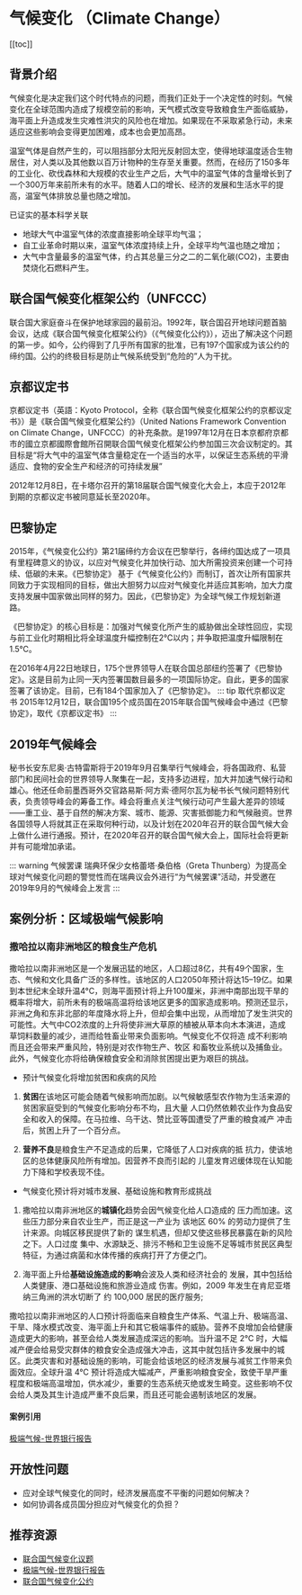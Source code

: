 # 气候变化 （Climate Change）
[[toc]]

## 背景介绍
气候变化是决定我们这个时代特点的问题，而我们正处于一个决定性的时刻。气候变化在全球范围内造成了规模空前的影响，天气模式改变导致粮食生产面临威胁，海平面上升造成发生灾难性洪灾的风险也在增加。如果现在不采取紧急行动，未来适应这些影响会变得更加困难，成本也会更加高昂。

温室气体是自然产生的，可以阻挡部分太阳光反射回太空，使得地球温度适合生物居住，对人类以及其他数以百万计物种的生存至关重要。然而，在经历了150多年的工业化、砍伐森林和大规模的农业生产之后，大气中的温室气体的含量增长到了一个300万年来前所未有的水平。随着人口的增长、经济的发展和生活水平的提高，温室气体排放总量也随之增加。

已证实的基本科学关联
- 地球大气中温室气体的浓度直接影响全球平均气温；
- 自工业革命时期以来，温室气体浓度持续上升，全球平均气温也随之增加；
- 大气中含量最多的温室气体，约占其总量三分之二的二氧化碳(CO2)，主要由焚烧化石燃料产生。

## 联合国气候变化框架公约（UNFCCC）
联合国大家庭奋斗在保护地球家园的最前沿。1992年，联合国召开地球问题首脑会议，达成《联合国气候变化框架公约》（《气候变化公约》），迈出了解决这个问题的第一步。如今，公约得到了几乎所有国家的批准，已有197个国家成为该公约的缔约国。公约的终极目标是防止气候系统受到“危险的”人为干扰。 

## 京都议定书
京都议定书（英語：Kyoto Protocol，全称《联合国气候变化框架公约的京都议定书》）是《联合国气候变化框架公约》（United Nations Framework Convention on Climate Change，UNFCCC）的补充条款。是1997年12月在日本京都府京都市的國立京都國際會館所召開联合国气候变化框架公约参加国三次会议制定的。其目标是“将大气中的温室气体含量稳定在一个适当的水平，以保证生态系统的平滑适应、食物的安全生产和经济的可持续发展”

2012年12月8日，在卡塔尔召开的第18届联合国气候变化大会上，本应于2012年到期的京都议定书被同意延长至2020年。

## 巴黎协定
2015年，《气候变化公约》第21届缔约方会议在巴黎举行，各缔约国达成了一项具有里程碑意义的协议，以应对气候变化并加快行动、加大所需投资来创建一个可持续、低碳的未来。《巴黎协定》 基于《气候变化公约》而制订，首次让所有国家共同致力于实现相同的目标，做出大胆努力以应对气候变化并适应其影响，加大力度支持发展中国家做出同样的努力。因此，《巴黎协定》为全球气候工作规划新道路。  

《巴黎协定》的核心目标是：加强对气候变化所产生的威胁做出全球性回应，实现与前工业化时期相比将全球温度升幅控制在2℃以内；并争取把温度升幅限制在1.5℃。

在2016年4月22日地球日，175个世界领导人在联合国总部纽约签署了《巴黎协定》。这是目前为止同一天内签署国数目最多的一项国际协定。自此，更多的国家签署了该协定。目前，已有184个国家加入了《巴黎协定》。
::: tip 取代京都议定书
2015年12月12日，联合国195个成员国在2015年联合国气候峰会中通过《巴黎协定》，取代《京都议定书》
:::
## 2019年气候峰会
秘书长安东尼奥·古特雷斯将于2019年9月召集举行气候峰会，将各国政府、私营部门和民间社会的世界领导人聚集在一起，支持多边进程，加大并加速气候行动和雄心。他还任命前墨西哥外交官路易斯·阿方索·德阿尔瓦为秘书长气候问题特别代表，负责领导峰会的筹备工作。峰会将重点关注气候行动可产生最大差异的领域——重工业、基于自然的解决方案、城市、能源、灾害抵御能力和气候融资。世界各国领导人将就其正在采取何种行动，以及计划在2020年召开的联合国气候大会上做什么进行通报。预计，在2020年召开的联合国气候大会上，国际社会将更新并有可能增加承诺。

::: warning 气候罢课
瑞典环保少女格蕾塔·桑伯格（Greta Thunberg）为提高全球对气候变化问题的警觉性而在瑞典议会外进行“为气候罢课”活动，并受邀在2019年9月的气候峰会上发言
:::
## 案例分析：区域极端气候影响
### 撒哈拉以南非洲地区的粮食生产危机
撒哈拉以南非洲地区是一个发展迅猛的地区，人口超过8亿，共有49个国家，生态、气候和文化具备广泛的多样性。该地区的人口2050年预计将达15–19亿。如果到本世纪末全球升温4°C，则海平面预计将上升100厘米，非洲中南部出现干旱的概率将增大，前所未有的极端高温将给该地区更多的国家造成影响。预测还显示，非洲之角和东非北部的年度降水将上升，但却会集中出现，从而增加了发生洪灾的可能性。大气中CO2浓度的上升将使非洲大草原的植被从草本向木本演进，造成草饲料数量的减少，进而给牲畜业带来负面影响。气候变化不仅将造 成不利影响而且还会带来严重风险，特别是对农作物生产、牧区 和畜牧业系统以及捕鱼业。此外，气候变化亦将给确保粮食安全和消除贫困提出更为艰巨的挑战。

- 预计气候变化将增加贫困和疾病的风险

1. **贫困**在该地区可能会随着气候影响而加剧。以气候敏感型农作物为生活来源的贫困家庭受到的气候变化影响分布不均，且大量 人口仍然依赖农业作为食品安全和收入的保障。在马拉维、乌干达、赞比亚等国遭受了严重的粮食减产 冲击后，贫困上升了一个百分点。

2. **营养不良**是粮食生产不足造成的后果，它降低了人口对疾病的抵 抗力，使该地区的总体健康风险所有增加。因营养不良而引起的 儿童发育迟缓体现在认知能力下降和学校表现不佳。

- 气候变化预计将对城市发展、基础设施和教育形成挑战

1. 撒哈拉以南非洲地区的**城镇化**趋势会因气候变化给人口造成的 压力而加速。这些压力部分来自农业生产，而正是这一产业为 该地区 60% 的劳动力提供了生计来源。向城区移民提供了新的 谋生机遇，但却又使这些移民暴露在新的风险之下。人口过度 集中、水源缺乏、排污不畅和卫生设施不足等城市贫民区典型 特征，为通过病菌和水体传播的疾病打开了方便之门。

2. 海平面上升给**基础设施造成的影响**会波及人类和经济社会的 发展，其中包括给人类健康、港口基础设施和旅游业造成 伤害。例如，2009 年发生在肯尼亚塔纳三角洲的洪水切断了 约 100,000 居民的医疗服务;

撒哈拉以南非洲地区的人口预计将面临来自粮食生产体系、气温上升、极端高温、干旱、降水模式改变、海平面上升和其它极端事件的威胁。营养不良增加会给健康造成更大的影响，甚至会给人类发展造成深远的影响。当升温不足 2°C 时，大幅减产便会给易受灾群体的粮食安全造成强大冲击，这其中就包括许多发展中的城区。此类灾害和对基础设施的影响，可能会给该地区的经济发展与减贫工作带来负面效应。全球升温 4°C 预计将造成大幅减产，严重影响粮食安全，致使干旱严重程度和极端高温增加，供水减少，重要的生态系统灭绝或发生畸变。这些影响不仅会给人类及其生计造成严重不良后果，而且还可能会遏制该地区的发展。

#### 案例引用
[极端气候-世界银行报告](https://www.worldbank.org/content/dam/Worldbank/document/4degrees%20regional%20summary%206-131-13_CN_Final_web.pdf)

## 开放性问题
- 应对全球气候变化的同时，经济发展高度不平衡的问题如何解决？
- 如何协调各成员国分担应对气候变化的负担？

## 推荐资源
- [联合国气候变化议题](https://www.un.org/en/sections/issues-depth/climate-change/)
- [极端气候-世界银行报告](https://www.worldbank.org/content/dam/Worldbank/document/4degrees%20regional%20summary%206-131-13_CN_Final_web.pdf)
- [联合国气候变化公约](https://unfccc.int/process-and-meetings/the-convention/what-is-the-united-nations-framework-convention-on-climate-change)